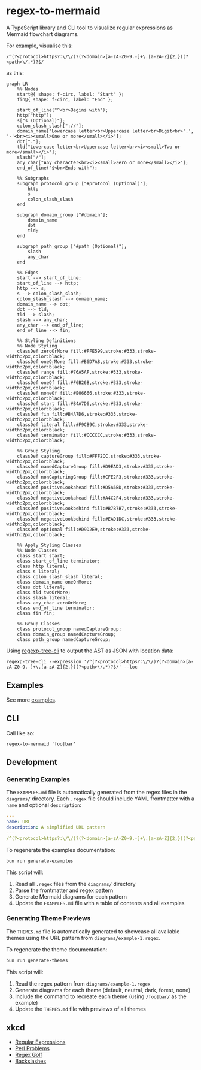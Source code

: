 # regex-to-mermaid

A TypeScript library and CLI tool to visualize regular expressions as Mermaid flowchart diagrams.

For example, visualise this:

```regex
/^(?<protocol>https?:\/\/)?(?<domain>[a-zA-Z0-9.-]+\.[a-zA-Z]{2,})(?<path>\/.*)?$/
```

as this:

```mermaid
graph LR
    %% Nodes
    start@{ shape: f-circ, label: "Start" };
    fin@{ shape: f-circ, label: "End" };

    start_of_line("^<br>Begins with");
    http["http"];
    s["s (Optional)"];
    colon_slash_slash["://"];
    domain_name["Lowercase letter<br>Uppercase letter<br>Digit<br>'.', '-'<br><i><small>One or more</small></i>"];
    dot["."];
    tld["Lowercase letter<br>Uppercase letter<br><i><small>Two or more</small></i>"];
    slash["/"];
    any_char["Any character<br><i><small>Zero or more</small></i>"];
    end_of_line("$<br>Ends with");

    %% Subgraphs
    subgraph protocol_group ["#protocol (Optional)"];
        http
        s
        colon_slash_slash
    end

    subgraph domain_group ["#domain"];
        domain_name
        dot
        tld;
    end

    subgraph path_group ["#path (Optional)"];
        slash
        any_char
    end

    %% Edges
    start --> start_of_line;
    start_of_line --> http;
    http --> s;
    s --> colon_slash_slash;
    colon_slash_slash --> domain_name;
    domain_name --> dot;
    dot --> tld;
    tld --> slash;
    slash --> any_char;
    any_char --> end_of_line;
    end_of_line --> fin;

    %% Styling Definitions
    %% Node Styling
    classDef zeroOrMore fill:#FFE599,stroke:#333,stroke-width:2px,color:black;
    classDef oneOrMore fill:#B6D7A8,stroke:#333,stroke-width:2px,color:black;
    classDef range fill:#76A5AF,stroke:#333,stroke-width:2px,color:black;
    classDef oneOf fill:#F6B26B,stroke:#333,stroke-width:2px,color:black;
    classDef noneOf fill:#E06666,stroke:#333,stroke-width:2px,color:black;
    classDef start fill:#B4A7D6,stroke:#333,stroke-width:2px,color:black;
    classDef fin fill:#B4A7D6,stroke:#333,stroke-width:2px,color:black;
    classDef literal fill:#F9CB9C,stroke:#333,stroke-width:2px,color:black;
    classDef terminator fill:#CCCCCC,stroke:#333,stroke-width:2px,color:black;

    %% Group Styling
    classDef captureGroup fill:#FFF2CC,stroke:#333,stroke-width:2px,color:black;
    classDef namedCaptureGroup fill:#D9EAD3,stroke:#333,stroke-width:2px,color:black;
    classDef nonCapturingGroup fill:#CFE2F3,stroke:#333,stroke-width:2px,color:black;
    classDef positiveLookahead fill:#D5A6BD,stroke:#333,stroke-width:2px,color:black;
    classDef negativeLookahead fill:#A4C2F4,stroke:#333,stroke-width:2px,color:black;
    classDef positiveLookbehind fill:#B7B7B7,stroke:#333,stroke-width:2px,color:black;
    classDef negativeLookbehind fill:#EAD1DC,stroke:#333,stroke-width:2px,color:black;
    classDef optional fill:#D9D2E9,stroke:#333,stroke-width:2px,color:black;

    %% Apply Styling Classes
    %% Node Classes
    class start start;
    class start_of_line terminator;
    class http literal;
    class s literal;
    class colon_slash_slash literal;
    class domain_name oneOrMore;
    class dot literal;
    class tld twoOrMore;
    class slash literal;
    class any_char zeroOrMore;
    class end_of_line terminator;
    class fin fin;

    %% Group Classes
    class protocol_group namedCaptureGroup;
    class domain_group namedCaptureGroup;
    class path_group namedCaptureGroup;
```

Using [regexp-tree-cli](https://github.com/dtinth/regexp-tree-cli) to output the AST as JSON with location data:

```shell
regexp-tree-cli --expression '/^(?<protocol>https?:\/\/)?(?<domain>[a-zA-Z0-9.-]+\.[a-zA-Z]{2,})(?<path>\/.*)?$/' --loc
```

## Examples

See more [examples](./EXAMPLES.md).

## CLI

Call like so:

```shell
regex-to-mermaid 'foo|bar'
```

## Development

### Generating Examples

The `EXAMPLES.md` file is automatically generated from the regex files in the `diagrams/` directory. Each `.regex` file should include YAML frontmatter with a `name` and optional `description`:

```yaml
---
name: URL
description: A simplified URL pattern
---
/^(?<protocol>https?:\/\/)?(?<domain>[a-zA-Z0-9.-]+\.[a-zA-Z]{2,})(?<path>\/.*)?$/
```

To regenerate the examples documentation:

```bash
bun run generate-examples
```

This script will:

1. Read all `.regex` files from the `diagrams/` directory
2. Parse the frontmatter and regex pattern
3. Generate Mermaid diagrams for each pattern
4. Update the `EXAMPLES.md` file with a table of contents and all examples

### Generating Theme Previews

The `THEMES.md` file is automatically generated to showcase all available themes using the URL pattern from `diagrams/example-1.regex`.

To regenerate the theme documentation:

```bash
bun run generate-themes
```

This script will:

1. Read the regex pattern from `diagrams/example-1.regex`
2. Generate diagrams for each theme (default, neutral, dark, forest, none)
3. Include the command to recreate each theme (using `/foo|bar/` as the example)
4. Update the `THEMES.md` file with previews of all themes

## xkcd

- [Regular Expressions](https://xkcd.com/208/)
- [Perl Problems](https://xkcd.com/1171/)
- [Regex Golf](https://xkcd.com/1313/)
- [Backslashes](https://xkcd.com/1638/)
